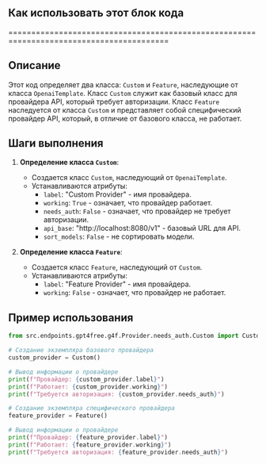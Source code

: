 ## Как использовать этот блок кода
=========================================================================================

Описание
-------------------------
Этот код определяет два класса: `Custom` и `Feature`, наследующие от класса `OpenaiTemplate`. Класс `Custom` служит как базовый класс для провайдера API, который требует авторизации. Класс `Feature` наследуется от класса `Custom` и представляет собой специфический провайдер API, который, в отличие от базового класса, не работает.

Шаги выполнения
-------------------------
1. **Определение класса `Custom`**:
   - Создается класс `Custom`, наследующий от `OpenaiTemplate`.
   - Устанавливаются атрибуты: 
     - `label`: "Custom Provider" - имя провайдера.
     - `working`: `True` - означает, что провайдер работает.
     - `needs_auth`: `False` - означает, что провайдер не требует авторизации.
     - `api_base`: "http://localhost:8080/v1" - базовый URL для API.
     - `sort_models`: `False` - не сортировать модели.

2. **Определение класса `Feature`**:
   - Создается класс `Feature`, наследующий от `Custom`.
   - Устанавливаются атрибуты:
     - `label`: "Feature Provider" - имя провайдера.
     - `working`: `False` - означает, что провайдер не работает.

Пример использования
-------------------------

```python
from src.endpoints.gpt4free.g4f.Provider.needs_auth.Custom import Custom, Feature

# Создание экземпляра базового провайдера
custom_provider = Custom()

# Вывод информации о провайдере
print(f"Провайдер: {custom_provider.label}")
print(f"Работает: {custom_provider.working}")
print(f"Требуется авторизация: {custom_provider.needs_auth}")

# Создание экземпляра специфического провайдера
feature_provider = Feature()

# Вывод информации о провайдере
print(f"Провайдер: {feature_provider.label}")
print(f"Работает: {feature_provider.working}")
print(f"Требуется авторизация: {feature_provider.needs_auth}")
```